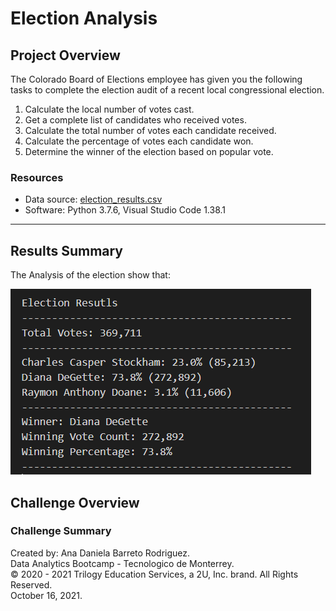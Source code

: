 # Election Analysis

## Project Overview

The Colorado Board of Elections employee has given you the following tasks to complete the election audit of a recent local congressional election.

1. Calculate the local number of votes cast.
2. Get a complete list of candidates who received votes.
3. Calculate the total number of votes each candidate received.
4. Calculate the percentage of votes each candidate won.
5. Determine the winner of the election based on popular vote.

### Resources

- Data source: [election_results.csv](https://github.com/dabarreto/election_analysis/blob/main/Resources/election_results.csv)
- Software: Python 3.7.6, Visual Studio Code 1.38.1
------------------------------------------

## Results Summary

The Analysis of the election show that:

![Vote_Results](https://github.com/dabarreto/election_analysis/blob/main/Analysis/results_image.PNG)


## Challenge Overview

### Challenge Summary






Created by: Ana Daniela Barreto Rodriguez.\
Data Analytics Bootcamp - Tecnologico de Monterrey.\
© 2020 - 2021 Trilogy Education Services, a 2U, Inc. brand. All Rights Reserved.\
October 16, 2021.
